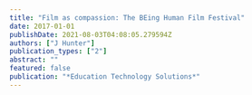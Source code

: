 ```yaml
---
title: "Film as compassion: The BEing Human Film Festival"
date: 2017-01-01
publishDate: 2021-08-03T04:08:05.279594Z
authors: ["J Hunter"]
publication_types: ["2"]
abstract: ""
featured: false
publication: "*Education Technology Solutions*"
---
```


